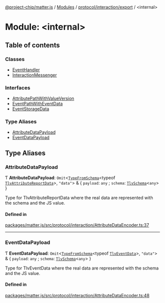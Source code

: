 [@project-chip/matter.js](../README.md) / [Modules](../modules.md) / [protocol/interaction/export](protocol_interaction_export.md) / \<internal\>

# Module: \<internal\>

## Table of contents

### Classes

- [EventHandler](../classes/protocol_interaction_export._internal_.EventHandler.md)
- [InteractionMessenger](../classes/protocol_interaction_export._internal_.InteractionMessenger.md)

### Interfaces

- [AttributePathWithValueVersion](../interfaces/protocol_interaction_export._internal_.AttributePathWithValueVersion.md)
- [EventPathWithEventData](../interfaces/protocol_interaction_export._internal_.EventPathWithEventData.md)
- [EventStorageData](../interfaces/protocol_interaction_export._internal_.EventStorageData.md)

### Type Aliases

- [AttributeDataPayload](protocol_interaction_export._internal_.md#attributedatapayload)
- [EventDataPayload](protocol_interaction_export._internal_.md#eventdatapayload)

## Type Aliases

### AttributeDataPayload

Ƭ **AttributeDataPayload**: `Omit`\<[`TypeFromSchema`](tlv_export.md#typefromschema)\<typeof [`TlvAttributeReportData`](protocol_interaction_export.md#tlvattributereportdata)\>, ``"data"``\> & \{ `payload`: `any` ; `schema`: [`TlvSchema`](../classes/tlv_export.TlvSchema.md)\<`any`\>  }

Type for TlvAttributeReportData where the real data are represented with the schema and the JS value.

#### Defined in

[packages/matter.js/src/protocol/interaction/AttributeDataEncoder.ts:37](https://github.com/project-chip/matter.js/blob/c15b1068/packages/matter.js/src/protocol/interaction/AttributeDataEncoder.ts#L37)

___

### EventDataPayload

Ƭ **EventDataPayload**: `Omit`\<[`TypeFromSchema`](tlv_export.md#typefromschema)\<typeof [`TlvEventData`](protocol_interaction_export.md#tlveventdata)\>, ``"data"``\> & \{ `payload`: `any` ; `schema`: [`TlvSchema`](../classes/tlv_export.TlvSchema.md)\<`any`\>  }

Type for TlvEventData where the real data are represented with the schema and the JS value.

#### Defined in

[packages/matter.js/src/protocol/interaction/AttributeDataEncoder.ts:48](https://github.com/project-chip/matter.js/blob/c15b1068/packages/matter.js/src/protocol/interaction/AttributeDataEncoder.ts#L48)
